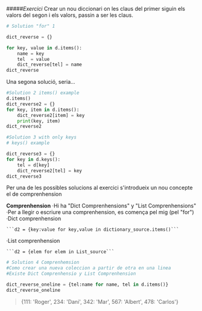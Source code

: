 #####*Exercici* Crear un nou diccionari on les claus del primer siguin els valors del segon i els valors, passin a ser les claus.


```python
# Solution "for" 1

dict_reverse = {}

for key, value in d.items():
    name = key
    tel  = value
    dict_reverse[tel] = name
dict_reverse
```

Una segona solució, seria... 

```python
#Solution 2 items() example
d.items()
dict_reverse2 = {}
for key, item in d.items():
    dict_reverse2[item] = key
    print(key, item)
dict_reverse2
```
```python
#Solution 3 with only keys
# keys() example

dict_reverse3 = {}
for key in d.keys():
    tel = d[key]
    dict_reverse2[tel] = key
dict_reverse3
```


Per una de les possibles solucions al exercici s'introdueix un nou concepte el de comprenhension

<a name="comprenhension"></a>
**Comprenhension**
·Hi ha "Dict Comprenhensions" y "List Comprenhensions"
·Per a llegir o escriure una comprenhension, es comença pel mig (pel "for")
·Dict comprenhension

    ```d2 = {key:value for key,value in dictionary_source.items()```

·List comprenhension

    ```d2 = {elem for elem in List_source```

```python
# Solution 4 Comprenhemsion 
#Como crear una nueva coleccion a partir de otra en una linea
#Existe Dict Comprenhensio y List Comprenhension

dict_reverse_oneline = {tel:name for name, tel in d.items()}
dict_reverse_oneline
```

> {111: 'Roger', 234: 'Dani', 342: 'Mar', 567: 'Albert', 478: 'Carlos'}
